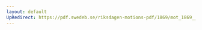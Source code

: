 ```yaml
---
layout: default
UpRedirect: https://pdf.swedeb.se/riksdagen-motions-pdf/1869/mot_1869__ak__00071/mot_1869__ak__00071_001.pdf
---
```

